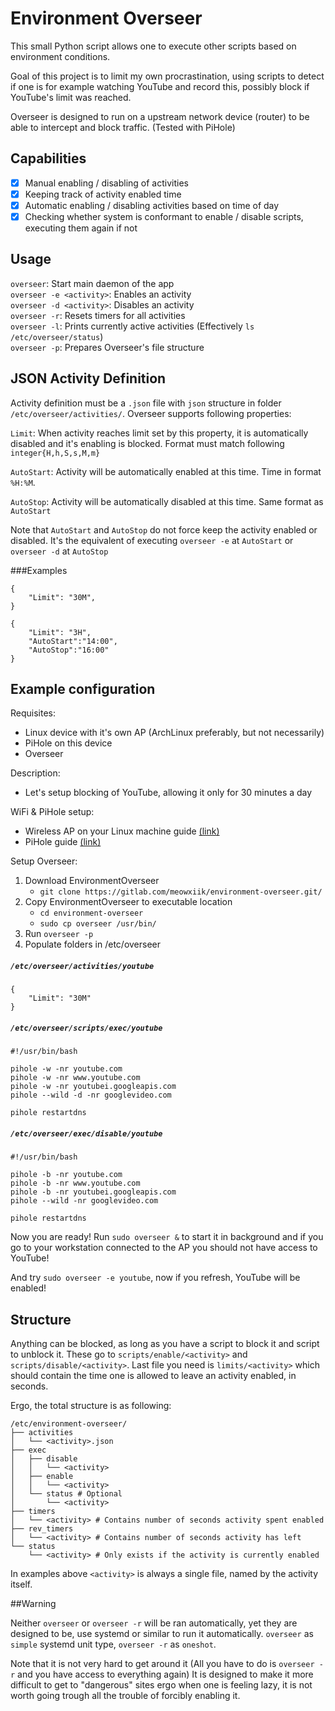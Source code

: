# Environment Overseer

This small Python script allows one to execute other scripts based on environment conditions.

Goal of this project is to limit my own procrastination, using scripts to detect if one is for example watching 
YouTube and record this, possibly block if YouTube's limit was reached.

Overseer is designed to run on a upstream network device (router) to be able to intercept and block traffic. (Tested with PiHole)

## Capabilities
* [X] Manual enabling / disabling of activities
* [X] Keeping track of activity enabled time
* [X] Automatic enabling / disabling activities based on time of day
* [X] Checking whether system is conformant to enable / disable scripts, executing them again if not

## Usage

`overseer`: Start main daemon of the app  
`overseer -e <activity>`: Enables an activity  
`overseer -d <activity>`: Disables an activity  
`overseer -r`: Resets timers for all activities  
`overseer -l`: Prints currently active activities (Effectively `ls /etc/overseer/status`)  
`overseer -p`: Prepares Overseer's file structure

## JSON Activity Definition

Activity definition must be a `.json` file with `json` structure in folder `/etc/overseer/activities/`.
Overseer supports following properties:

`Limit`: When activity reaches limit set by this property, it is automatically disabled and it's enabling is blocked. Format must match following `integer{H,h,S,s,M,m}`

`AutoStart`: Activity will be automatically enabled at this time. Time in format `%H:%M`.

`AutoStop`: Activity will be automatically disabled at this time. Same format as `AutoStart`

Note that `AutoStart` and `AutoStop` do not force keep the activity enabled or disabled.
It's the equivalent of executing `overseer -e` at `AutoStart` or `overseer -d` at `AutoStop`

###Examples
```
{
    "Limit": "30M",
}
```

```
{
    "Limit": "3H", 
    "AutoStart":"14:00",
    "AutoStop":"16:00"
}
``` 

## Example configuration

Requisites:
* Linux device with it's own AP (ArchLinux preferably, but not necessarily)
* PiHole on this device
* Overseer

Description:
 * Let's setup blocking of YouTube, allowing it only for 30 minutes a day

WiFi & PiHole setup:
 * Wireless AP on your Linux machine guide [(link)](https://wiki.archlinux.org/index.php/Software_access_point)
 * PiHole guide [(link)](https://wiki.archlinux.org/index.php/Pi-hole)

Setup Overseer:
1. Download EnvironmentOverseer
    * `git clone https://gitlab.com/meowxiik/environment-overseer.git/`
2. Copy EnvironmentOverseer to executable location
    * `cd environment-overseer`
    * `sudo cp overseer /usr/bin/`
3. Run `overseer -p`
4. Populate folders in /etc/overseer

##### `/etc/overseer/activities/youtube`
``` 
{
    "Limit": "30M"
}
```

##### `/etc/overseer/scripts/exec/youtube`
```
#!/usr/bin/bash

pihole -w -nr youtube.com
pihole -w -nr www.youtube.com
pihole -w -nr youtubei.googleapis.com
pihole --wild -d -nr googlevideo.com

pihole restartdns
```

##### `/etc/overseer/exec/disable/youtube`
```
#!/usr/bin/bash

pihole -b -nr youtube.com
pihole -b -nr www.youtube.com
pihole -b -nr youtubei.googleapis.com
pihole --wild -nr googlevideo.com

pihole restartdns
```

Now you are ready!
Run `sudo overseer &` to start it in background and if you go to your workstation connected to the AP
you should not have access to YouTube!

And try `sudo overseer -e youtube`, now if you refresh, YouTube will be enabled!

## Structure

Anything can be blocked, as long as you have a script to block it and script to unblock it.
These go to `scripts/enable/<activity>` and `scripts/disable/<activity>`.
Last file you need is `limits/<activity>` which should contain the time one is allowed to leave an activity enabled, in seconds.

Ergo, the total structure is as following:
```
/etc/environment-overseer/
├── activities
│   └── <activity>.json
├── exec
│   ├── disable
│   │   └── <activity>
│   ├── enable
│   │   └── <activity>
│   └── status # Optional
│       └── <activity>
├── timers
│   └── <activity> # Contains number of seconds activity spent enabled
├── rev_timers
│   └── <activity> # Contains number of seconds activity has left
└── status
    └── <activity> # Only exists if the activity is currently enabled
```

In examples above `<activity>` is always a single file, named by the activity itself.

##Warning

Neither `overseer` or `overseer -r` will be ran automatically, yet they are designed to be, use systemd or similar to run it automatically.
`overseer` as `simple` systemd unit type, `overseer -r` as `oneshot`.

Note that it is not very hard to get around it (All you have to do is `overseer -r` and you have access to everything again)
It is designed to make it more difficult to get to "dangerous" sites ergo when one is feeling lazy, it is not worth going trough all the trouble of
forcibly enabling it.